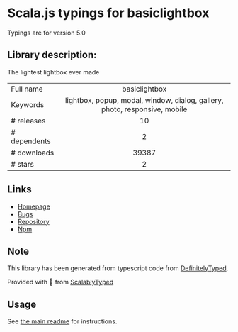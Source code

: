 
# Scala.js typings for basiclightbox

Typings are for version 5.0

## Library description:
The lightest lightbox ever made

|                    |                 |
| ------------------ | :-------------: |
| Full name          | basiclightbox |
| Keywords           | lightbox, popup, modal, window, dialog, gallery, photo, responsive, mobile |
| # releases         | 10 |
| # dependents       | 2 |
| # downloads        | 39387 |
| # stars            | 2 |

## Links
- [Homepage](https://basiclightbox.electerious.com)
- [Bugs](https://github.com/electerious/basicLightbox/issues)
- [Repository](https://github.com/electerious/basicLightbox)
- [Npm](https://www.npmjs.com/package/basiclightbox)
    


## Note
This library has been generated from typescript code from [DefinitelyTyped](https://definitelytyped.org).

Provided with :purple_heart: from [ScalablyTyped](https://github.com/oyvindberg/ScalablyTyped)

## Usage
See [the main readme](../../readme.md) for instructions.


